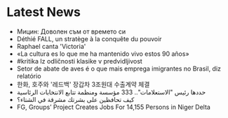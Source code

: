# Latest News
-  Мицин: Доволен съм от времето си
-  Déthié FALL, un stratège à la conquête du pouvoir
-  Raphael canta 'Victoria'
-  «La cultura es lo que me ha mantenido vivo estos 90 años»
-  #kritika Iz odličnosti klasike v predvidljivost
-  Setor de abate de aves é o que mais emprega imigrantes no Brasil, diz relatório
-  한화, 호주와 '레드백' 장갑차 3조원대 수출계약 체결
-  حددها رئيس "الاستعلامات".. 333 مؤسسة ومنظمة تتابع الانتخابات الرئاسية
-  كيف تحافظين على بشرتك مشرقة في الشتاء؟
-  FG, Groups’ Project Creates Jobs For 14,155 Persons in Niger Delta
